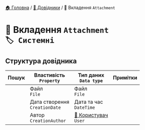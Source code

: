 ﻿[🏠 Головна](../README.MD) / [📘 Довідники](./README.MD) / 📘 Вкладення `Attachment` 

# 📘 Вкладення `Attachment` </br> `🏷️ Системні`

## Структура довідника

| Пошук | Властивість </br> `Property` | Тип даних </br> `Data type` | Примітки |
| --- | --- | --- | --- |
|  | Файл </br> `File` | Файл  </br> `File` |  |
|  | Дата створення </br> `CreationDate` | Дата та час  </br> `DateTime` |  |
|  | Автор </br> `CreationAuthor` | [📘 Користувач](./User.md) </br> `User` |  |